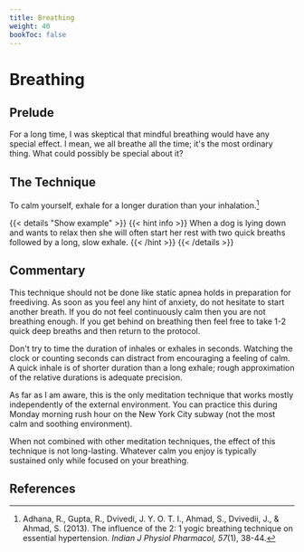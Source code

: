 ```yaml
---
title: Breathing
weight: 40
bookToc: false
---
```


# Breathing

## Prelude

For a long time, I was skeptical that mindful breathing would have any
special effect. I mean, we all breathe all the time; it's the most
ordinary thing. What could possibly be special about it?

## The Technique

To calm yourself, exhale for a longer duration than your inhalation.[^adhana2013]

{{< details "Show example" >}}
{{< hint info >}}
When a dog is lying down and wants to relax then she will often start her rest with two quick breaths followed by a long, slow exhale.
{{< /hint >}}
{{< /details >}}

## Commentary

This technique should not be done like static apnea holds in
preparation for freediving. As soon as you feel any hint of anxiety,
do not hesitate to start another breath. If you do not feel
continuously calm then you are not breathing enough. If you get behind
on breathing then feel free to take 1-2 quick deep breaths and then
return to the protocol.

Don't try to time the duration of inhales or exhales in seconds.
Watching the clock or counting seconds can distract from encouraging a
feeling of calm. A quick inhale is of shorter duration than a long
exhale; rough approximation of the relative durations is adequate
precision.

As far as I am aware, this is the only meditation technique that works
mostly independently of the external environment.  You can practice
this during Monday morning rush hour on the New York City subway (not
the most calm and soothing environment).

When not combined with other meditation techniques, the effect of this
technique is not long-lasting. Whatever calm you enjoy is typically
sustained only while focused on your breathing.

## References

[^adhana2013]: Adhana, R., Gupta, R., Dvivedi, J. Y. O. T. I., Ahmad, S., Dvivedii, J., & Ahmad, S. (2013). The influence of the 2: 1 yogic breathing technique on essential hypertension. *Indian J Physiol Pharmacol, 57*(1), 38-44.

